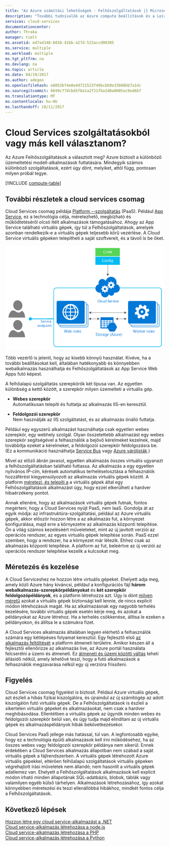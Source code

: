```yaml
---
title: "Az Azure számítási lehetőségek - Felhőszolgáltatások |} Microsoft Docs"
description: "További tudnivalók az Azure compute beállítások és a Leírás: az App Service, a Cloud Services és a virtuális gépek"
services: cloud-services
documentationcenter: 
author: Thraka
manager: timlt
ms.assetid: ed7ad348-6018-41bb-a27d-523accd90305
ms.service: multiple
ms.workload: multiple
ms.tgt_pltfrm: na
ms.devlang: na
ms.topic: article
ms.date: 04/19/2017
ms.author: adegeo
ms.openlocfilehash: e8053b74e0e4d721523f49bcbb9e33b08bb7a1dc
ms.sourcegitcommit: 6699c77dcbd5f8a1a2f21fba3d0a0005ac9ed6b7
ms.translationtype: MT
ms.contentlocale: hu-HU
ms.lasthandoff: 10/11/2017
---
```

# <a name="should-i-choose-cloud-services-or-something-else"></a>Cloud Services szolgáltatásokból vagy más kell választanom?
Az Azure Felhőszolgáltatások a választott meg? Azure biztosít a különböző üzemeltetési modell-alkalmazások futtatására. Mindegyik számos különböző szolgáltatások, ezért úgy dönt, melyiket, attól függ, pontosan milyen próbál tegye.

[!INCLUDE [compute-table](../../includes/compute-options-table.md)]

<a name="tellmecs"></a>

## <a name="tell-me-about-cloud-services"></a>További részletek a cloud services csomag
Cloud Services csomag példája [Platform,--szolgáltatás](https://azure.microsoft.com/overview/what-is-paas/) (PaaS). Például [App Service](../app-service/app-service-web-overview.md), ez a technológia célja, méretezhető, megbízható és működtetéséről olcsó ítélt alkalmazások támogatásához. Ahogy az App Service található virtuális gépek, így túl a Felhőszolgáltatások, amelyek azonban rendelkezik-e a virtuális gépek teljesebb körű vezérlése. A Cloud Service virtuális gépeken telepítheti a saját szoftvereit, és a távoli is be őket.

![cs_diagram](./media/cloud-services-choose-me/diagram.png)

Több vezérlő is jelenti, hogy az kisebb könnyű használat. Kivéve, ha a további beállításokat kell, általában hatékonyabb és könnyebben webalkalmazás használhatja és Felhőszolgáltatások az App Service Web Apps futó képest.

A felhőalapú szolgáltatás szerepkörök két típusa van. Az egyetlen különbség a kettő között, a szerepkör milyen üzemelteti a virtuális gép.

* **Webes szerepkör**  
Automatikusan telepíti és futtatja az alkalmazás IIS-en keresztül.

* **Feldolgozói szerepkör**  
Nem használják az IIS szolgáltatást, és az alkalmazás önálló futtatja.

Például egy egyszerű alkalmazást használhatja csak egyetlen webes szerepkör, egy webhely szolgál. Olyan összetettebb alkalmazást egy webes szerepkör segítségével a felhasználók a bejövő kérelmeket kezelnek, majd továbbítja ezeket a kérelmeket, a feldolgozói szerepkör feldolgozásra be. (Ez a kommunikáció használhatja [Service Bus](../service-bus-messaging/service-bus-fundamentals-hybrid-solutions.md) vagy [Azure várólisták](../storage/common/storage-introduction.md).)

Mivel az előző ábrán javasol, egyetlen alkalmazás összes virtuális ugyanazt a felhőszolgáltatásban található futtassa. Az alkalmazás a egy egyetlen nyilvános IP-cím, kérések automatikus terheléselosztása a felhasználók hozzáférést kiegyensúlyozott az alkalmazás virtuális gépek között. A platform [méretezi, és telepíti a](cloud-services-how-to-scale.md) a virtuális gépek által egy Felhőszolgáltatások alkalmazást úgy, hogy ezzel elkerülheti a hardver hibaérzékeny pontot.

Annak ellenére, hogy az alkalmazások virtuális gépek futnak, fontos megérteni, hogy a Cloud Services nyújt PaaS, nem IaaS. Gondolja át az egyik módja: az infrastruktúra-szolgáltatási, például az Azure virtuális gépek, akkor először hozzon létre a az alkalmazás fut, a környezet konfigurálása, majd erre a környezetre az alkalmazás központi telepítése. Ön a világ számos kezeléséért műveleteket, mint az új javított verziói az operációs rendszer, az egyes virtuális gépek telepítése során. PaaS ezzel szemben, hogy a rendszer, ha a környezet már létezik. Ehhez csak az alkalmazás központi telepítése. A platform az fut, beleértve az új verziói az operációs rendszer telepítése kezelik a kulcsokat meg.

## <a name="scaling-and-management"></a>Méretezés és kezelése
A Cloud Serviceshez ne hozzon létre virtuális gépeket. Ehelyett adja meg, amely közli Azure hány kíváncsi, például a konfigurációs fájl **három webalkalmazás-szerepkörpéldányokat** és **két szerepkör feldolgozópéldányok**, és a platform létrehozza azt.  Úgy is dönt [milyen méretű](cloud-services-sizes-specs.md) azokat a virtuális gépek biztonsági kell lennie, de nincs explicit módon létrehozásuk magát. Ha az alkalmazásnak egy nagyobb terhelés kezelésére, további virtuális gépek esetén kérje meg, és azokat a példányokat az Azure létrehoz. Ha a terhelés csökkenése, állítsa le ezeken a példányokon, és állítsa le a számukra fizet.

A Cloud Services alkalmazás általában legyen elérhető a felhasználók számára egy kétlépéses folyamat keresztül. Egy fejlesztő első [az alkalmazás feltöltését](cloud-services-how-to-create-deploy.md) a platform átmeneti területre. Amikor készen áll a fejlesztői ellenőrizze az alkalmazás live, az Azure portál használata felcserélni a üzemi és átmeneti. Ez [átmeneti és üzemi közötti váltás](cloud-services-nodejs-stage-application.md) teheti állásidő nélkül, amely lehetővé teszi, hogy a futó alkalmazások a felhasználók megzavarása nélkül egy új verzióra frissíteni.

## <a name="monitoring"></a>Figyelés
Cloud Services csomag figyelést is biztosít. Például Azure virtuális gépek, azt észleli a hibás fizikai kiszolgálóra, és újraindul az új számítógép az adott kiszolgálón futó virtuális gépek. De a Felhőszolgáltatások is észleli a sikertelen virtuális gépeket és alkalmazásokat, nem csak a hardver meghibásodása. Ellentétben a virtuális gépek az ügynök minden webes és feldolgozói szerepkör belül van, és úgy tudja majd elindítani az új virtuális gépek és alkalmazáspéldányok hibák bekövetkezésekor.

Cloud Services PaaS jellege más hatással, túl van. A legfontosabb egyike, hogy ez a technológia épülő alkalmazások kell írni működéséhez, ha az összes webes vagy feldolgozói szerepkör példánya nem sikerül. Ennek érdekében a Cloud Services alkalmazás állapotban nem szabad a saját virtuális gépek a fájlrendszerben. A virtuális gépek létrehozott Azure virtuális gépekkel, eltérően felhőalapú szolgáltatások virtuális gépeken végrehajtott írási műveletek nem állandó; nem hasonlít a virtuális gépek adatlemez van. Ehelyett a Felhőszolgáltatások alkalmazások kell explicit módon írható minden állapotának SQL-adatbázis, blobok, táblák vagy valamilyen egyéb külső tárhelyen. Alkalmazások létrehozásához, így azokat könnyebben méretezési és teszi ellenállóbbá hibákhoz, mindkét fontos célja a Felhőszolgáltatások.

## <a name="next-steps"></a>Következő lépések
[Hozzon létre egy cloud service-alkalmazást a .NET](cloud-services-dotnet-get-started.md)  
[Cloud service-alkalmazás létrehozása a node.js](cloud-services-nodejs-develop-deploy-app.md)  
[Cloud service-alkalmazás létrehozása a PHP](../cloud-services-php-create-web-role.md)  
[Cloud service-alkalmazás létrehozása a Python](cloud-services-python-ptvs.md)

